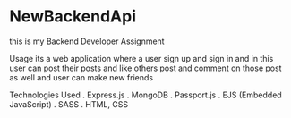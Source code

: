 # NewBackendApi

this is my Backend Developer Assignment

Usage
its a web application where a user sign up and sign in and in this user can post their posts and like others post and comment on those post as well 
and user can make new friends

Technologies Used
. Express.js
. MongoDB
. Passport.js
. EJS (Embedded JavaScript)
. SASS
. HTML, CSS
